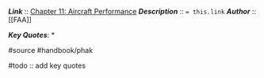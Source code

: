 ***Link***      :: [Chapter 11: Aircraft Performance](https://www.faa.gov/sites/faa.gov/files/regulations_policies/handbooks_manuals/aviation/phak/13_phak_ch11.pdf)
***Description***      :: `= this.link`
***Author*** :: [[FAA]]

***Key Quotes***:
* 

#source #handbook/phak 

#todo :: add key quotes
